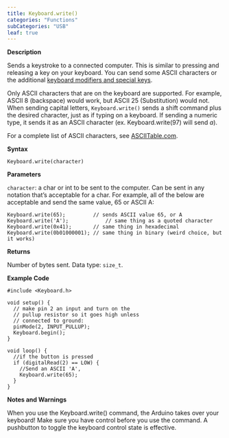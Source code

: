 ```yaml
---
title: Keyboard.write()
categories: "Functions"
subCategories: "USB"
leaf: true
---
```


**Description**

Sends a keystroke to a connected computer. This is similar to pressing
and releasing a key on your keyboard. You can send some ASCII characters
or the additional [keyboard modifiers and special
keys](../keyboardmodifiers).

Only ASCII characters that are on the keyboard are supported. For
example, ASCII 8 (backspace) would work, but ASCII 25 (Substitution)
would not. When sending capital letters, `Keyboard.write()` sends a
shift command plus the desired character, just as if typing on a
keyboard. If sending a numeric type, it sends it as an ASCII character
(ex. Keyboard.write(97) will send *a*).

For a complete list of ASCII characters, see
[ASCIITable.com](http://www.asciitable.com/).

**Syntax**

`Keyboard.write(character)`

**Parameters**

`character`: a char or int to be sent to the computer. Can be sent in
any notation that’s acceptable for a char. For example, all of the below
are acceptable and send the same value, 65 or ASCII A:

    Keyboard.write(65);         // sends ASCII value 65, or A
    Keyboard.write('A');            // same thing as a quoted character
    Keyboard.write(0x41);       // same thing in hexadecimal
    Keyboard.write(0b01000001); // same thing in binary (weird choice, but it works)

**Returns**

Number of bytes sent. Data type: `size_t`.

**Example Code**

    #include <Keyboard.h>

    void setup() {
      // make pin 2 an input and turn on the
      // pullup resistor so it goes high unless
      // connected to ground:
      pinMode(2, INPUT_PULLUP);
      Keyboard.begin();
    }

    void loop() {
      //if the button is pressed
      if (digitalRead(2) == LOW) {
        //Send an ASCII 'A',
        Keyboard.write(65);
      }
    }

**Notes and Warnings**

When you use the Keyboard.write() command, the Arduino takes over your
keyboard! Make sure you have control before you use the command. A
pushbutton to toggle the keyboard control state is effective.

